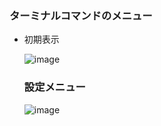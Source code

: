 ### ターミナルコマンドのメニュー
- 初期表示
  
  ![image](https://github.com/winofsql/subject-230510/assets/1501327/81bc4bb3-30bb-44da-8465-33bd5455156f)

  ### 設定メニュー

  ![image](https://github.com/winofsql/subject-230510-g-drive-vs-workspace/assets/1501327/333a1369-4d8d-44c3-bded-0b456c14ca08)


